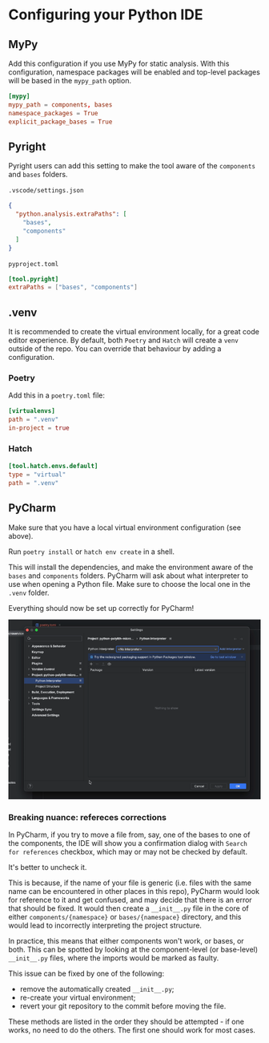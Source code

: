 # Configuring your Python IDE

## MyPy

Add this configuration if you use MyPy for static analysis. With this configuration,
namespace packages will be enabled and top-level packages will be based in the `mypy_path` option.


```toml
[mypy]
mypy_path = components, bases
namespace_packages = True
explicit_package_bases = True
```

## Pyright

Pyright users can add this setting to make the tool aware of the `components` and `bases` folders.

`.vscode/settings.json`

```json
{
  "python.analysis.extraPaths": [
    "bases",
    "components"
  ]
}
```

`pyproject.toml`

```toml
[tool.pyright]
extraPaths = ["bases", "components"]
```


## .venv
It is recommended to create the virtual environment locally, for a great code editor experience.
By default, both `Poetry` and `Hatch` will create a `venv` outside of the repo.
You can override that behaviour by adding a configuration.

### Poetry
Add this in a `poetry.toml` file:

``` toml
[virtualenvs]
path = ".venv"
in-project = true
```

### Hatch
``` toml
[tool.hatch.envs.default]
type = "virtual"
path = ".venv"
```


## PyCharm
Make sure that you have a local virtual environment configuration (see above).

Run `poetry install` or `hatch env create` in a shell.

This will install the dependencies, and make the environment aware of the `bases` and `components` folders.
PyCharm will ask about what interpreter to use when opening a Python file. Make sure to choose the local one in the `.venv` folder.

Everything should now be set up correctly for PyCharm!

![PyCharm Virtual Environment setup](img/pycharm-venv-setup.gif)

### Breaking nuance: refereces corrections

In PyCharm, if you try to move a file from, say, one of the bases to one of the components, the IDE will show you a confirmation dialog with `Search for references` checkbox, which may or may not be checked by default.

It's better to uncheck it.

This is because, if the name of your file is generic (i.e. files with the same name can be encountered in other places in this repo), PyCharm would look for reference to it and get confused, and may decide that there is an error that should be fixed. It would then  create a `__init__.py` file in the core of either `components/{namespace}` or `bases/{namespace}` directory, and this would lead to incorrectly interpreting the project structure. 

In practice, this means that either components won't work, or bases, or both. This can be spotted by looking at the component-level (or base-level) `__init__.py` files, where the imports would be marked as faulty.

This issue can be fixed by one of the following:

- remove the automatically created `__init__.py`;
- re-create your virtual environment;
- revert your git repository to the commit before moving the file.

These methods are listed in the order they should be attempted - if one works, no need to do the others. The first one should work for most cases.

